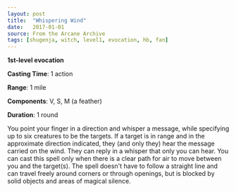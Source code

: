 ```yaml
---
layout: post
title:  "Whispering Wind"
date:   2017-01-01
source: From the Arcane Archive
tags: [shugenja, witch, level1, evocation, hb, fan]
---
```


**1st-level evocation**

**Casting Time**: 1 action

**Range**: 1 mile

**Components**: V, S, M (a feather)

**Duration**: 1 round

You point your finger in a direction and whisper a message, while specifying up to six creatures to be the targets. If a target is in range and in the approximate direction indicated, they (and only they) hear the message carried on the wind. They can reply in a whisper that only you can hear.
You can cast this spell only when there is a clear path for air to move between you and the target(s). The spell doesn't have to follow a straight line and can travel freely around corners or through openings, but is blocked by solid objects and areas of magical silence.
